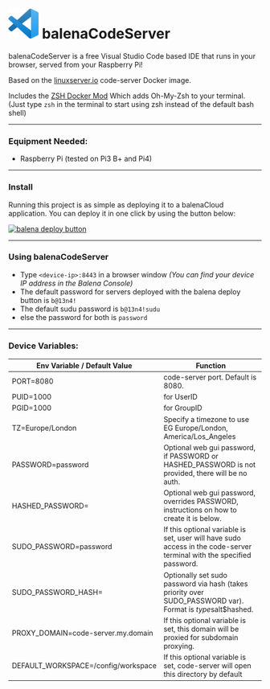 # <img src="logo.png" alt="vs code logo" width="60" /> balenaCodeServer

balenaCodeServer is a free Visual Studio Code based IDE that runs in your browser, served from your Raspberry Pi!

Based on the [linuxserver.io](https://github.com/linuxserver/docker-code-server) code-server Docker image.

Includes the [ZSH Docker Mod](https://github.com/linuxserver/docker-mods/tree/code-server-zsh) Which adds Oh-My-Zsh to your terminal. (Just type `zsh` in the terminal to start using zsh instead of the default bash shell)

---

### Equipment Needed:
* Raspberry Pi (tested on Pi3 B+ and Pi4)
---
### Install
Running this project is as simple as deploying it to a balenaCloud application. You can deploy it in one click by using the button below:

[![balena deploy button](https://www.balena.io/deploy.svg)](https://dashboard.balena-cloud.com/deploy?repoUrl=https://github.com/SamEureka/balenaCodeServer)

---
### Using balenaCodeServer

* Type `<device-ip>:8443` in a browser window _(You can find your device IP address in the Balena Console)_
* The default password for servers deployed with the balena deploy button is `b@13n4!` 
* The default sudu password is `b@13n4!sudu`
* else the password for both is `password`
 

---
### Device Variables:
|Env Variable / Default Value|Function|
|---|---|
|PORT=8080|code-server port. Default is 8080. 
|PUID=1000|for UserID|
|PGID=1000|for GroupID|
|TZ=Europe/London| Specify a timezone to use EG Europe/London, America/Los_Angeles|
|PASSWORD=password|Optional web gui password, if PASSWORD or HASHED_PASSWORD is not provided, there will be no auth.|
|HASHED_PASSWORD=|Optional web gui password, overrides PASSWORD, instructions on how to create it is below.|
|SUDO_PASSWORD=password|If this optional variable is set, user will have sudo access in the code-server terminal with the specified password.|
|SUDO_PASSWORD_HASH=|Optionally set sudo password via hash (takes priority over SUDO_PASSWORD var). Format is $type$salt$hashed.|
|PROXY_DOMAIN=code-server.my.domain|If this optional variable is set, this domain will be proxied for subdomain proxying.|
|DEFAULT_WORKSPACE=/config/workspace|If this optional variable is set, code-server will open this directory by default|